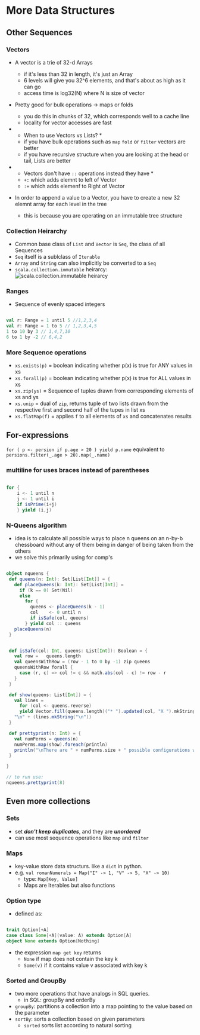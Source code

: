 # More Data Structures

## Other Sequences

### Vectors

+ A vector is a trie of 32-d Arrays
  + if it's less than 32 in length, it's just an Array
  + 6 levels will give you 32^6 elements, and that's about as high as it can go
  + access time is log32(N) where N is size of vector

+ Pretty good for bulk operations -> maps or folds
  + you do this in chunks of 32, which corresponds well to a cache line
  + locality for vector accesses are fast
+ * When to use Vectors vs Lists? *
  + if you have bulk operations such as ```map``` ```fold``` or ```filter``` vectors are better
  + if you have recursive structure when you are looking at the head or tail, Lists are better
+ * Vectors don't have ```::``` operations instead they have *
  + ```+:``` which adds elemnt to left of Vector
  + ```:+``` which adds elemenf to Right of Vector
+ In order to append a value to a Vector, you have to create a new 32 elemnt array for each level in the tree
  + this is because you are operating on an immutable tree structure 

### Collection Heirarchy

+ Common base class of ```List``` and ```Vector``` is ```Seq```, the class of all Sequences
+ ```Seq``` itself is a sublclass of ```Iterable```
+ ```Array``` and ```String``` can also implicitly be converted to a ```Seq```
+ ```scala.collection.immutable``` heirarcy:
![scala.collection.immutable heirarcy](http://docs.scala-lang.org/resources/images/collections.immutable.png)

### Ranges

+ Sequence of evenly spaced integers

```scala

val r: Range = 1 until 5 //1,2,3,4
val r: Range = 1 to 5 // 1,2,3,4,5
1 to 10 by 3 // 1,4,7,10
6 to 1 by -2 // 6,4,2

```

### More Sequence operations

+ ```xs.exists(p)``` = boolean indicating whether p(x) is true for ANY values in xs
+ ```xs.forall(p)``` = boolean indicating whether p(x) is true for ALL values in xs
+ ```xs.zip(ys)``` = Sequence of tuples drawn from corresponding elements of xs and ys
+ ```xs.unip``` = dual of ```zip```, returns tuple of two lists drawn from the respective first and second half of the tupes in list xs
+ ```xs.flatMap(f)``` = applies ```f``` to all elements of ```xs``` and concatenates results

## For-expressions

``` for ( p <- persion if p.age > 20 ) yield p.name ```
equivalent to
``` persions.filter(_.age > 20).map(_.name)```

### multiline for uses braces instead of parentheses

```scala

for {
    i <- 1 until n
    j <- 1 until i
    if isPrime(i+j)
    } yield (i,j)

```

### N-Queens algorithm

+ idea is to calculate all possible ways to place n queens on an n-by-b chessboard without any of them being in danger of being taken from the others
+ we solve this primarily  using for comp's

 ```scala

 object nqueens {
  def queens(n: Int): Set[List[Int]] = {
    def placeQueens(k: Int): Set[List[Int]] = 
      if (k == 0) Set(Nil)
      else 
        for {
          queens <- placeQueens(k - 1)
          col    <- 0 until n
          if isSafe(col, queens)
        } yield col :: queens
    placeQueens(n)
  }


  def isSafe(col: Int, queens: List[Int]): Boolean = {
    val row =   queens.length
    val queensWithRow = (row - 1 to 0 by -1) zip queens
    queensWithRow forall {
      case (r, c) => col != c && math.abs(col - c) != row - r
    }
  }

  def show(queens: List[Int]) = {
    val lines = 
      for (col <- queens.reverse)
      yield Vector.fill(queens.length)("* ").updated(col, "X ").mkString
    "\n" + (lines.mkString("\n"))
  }

  def prettyprint(n: Int) = {
    val numPerms = queens(n)
    numPerms.map(show).foreach(println)
    println("\nThere are " + numPerms.size + " possible configurations with " + n + " queens on a " + n + "-by-" + n + " board.")
  }

 }

// to run use:
nqueens.prettyprint(8)
```

## Even more collections

### Sets

+ set ***don't keep duplicates***, and they are ***unordered***
+ can use most sequence operations like ```map``` and ```filter```

### Maps

+ key-value store data structurs. like a ```dict``` in python.
+ e.g. ```val romanNumerals = Map("I" -> 1, "V" -> 5, "X" -> 10)```
  + type: ```Map[Key, Value]```
  + Maps are Iterables but also functions
  
### Option type

+ defined as: 

```scala 

trait Option[+A]
case class Some[+A](value: A) extends Option[A]
object None extends Option[Nothing]

```

+ the expression ```map get key``` returns
  + ```None``` if map does not contain the key k
  + ```Some(v)``` if it contains value v associated with key k

### Sorted and GroupBy

+ two more operations that have analogs in SQL queries.
  + in SQL: groupBy and orderBy
+ ```groupBy```: partitions a collection into a map pointing to the value based on the parameter
+ ```sortBy```: sorts a collection based on given parameters
  + ```sorted``` sorts list according to natural sorting
